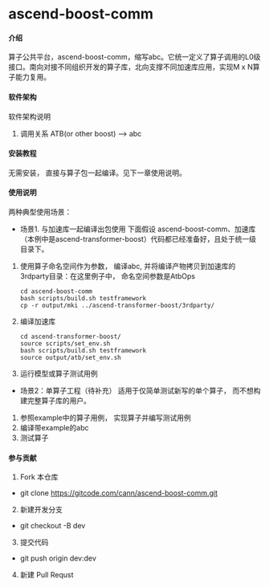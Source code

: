 # ascend-boost-comm

#### 介绍
算子公共平台，ascend-boost-comm，缩写abc。它统一定义了算子调用的L0级接口。南向对接不同组织开发的算子库，北向支撑不同加速库应用，实现M x N算子能力复用。 

#### 软件架构
软件架构说明
1. 调用关系
 ATB(or other boost) --> abc

#### 安装教程
无需安装， 直接与算子包一起编译。见下一章使用说明。  

#### 使用说明
两种典型使用场景：

- 场景1. 与加速库一起编译出包使用
下面假设 ascend-boost-comm、加速库（本例中是ascend-transformer-boost）代码都已经准备好，且处于统一级目录下。
1.  使用算子命名空间作为参数， 编译abc, 并将编译产物拷贝到加速库的3rdparty目录：在这里例子中， 命名空间参数是AtbOps

    ```shell
    cd ascend-boost-comm
    bash scripts/build.sh testframework
    cp -r output/mki ../ascend-transformer-boost/3rdparty/
    ```

2.  编译加速库

    ```shell
    cd ascend-transformer-boost/
    source scripts/set_env.sh
    bash scripts/build.sh testframework
    source output/atb/set_env.sh
    ```

3.  运行模型或算子测试用例

- 场景2：单算子工程（待补充）
适用于仅简单测试新写的单个算子， 而不想构建完整算子库的用户。
1. 参照example中的算子用例， 实现算子并编写测试用例
2. 编译带example的abc
3. 测试算子 

#### 参与贡献

1.  Fork 本仓库
- git clone https://gitcode.com/cann/ascend-boost-comm.git
2.  新建开发分支
- git checkout -B dev
3.  提交代码
- git push origin dev:dev
4.  新建 Pull Requst


